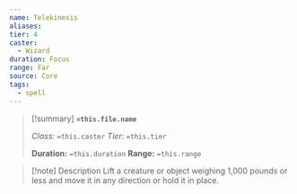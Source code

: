 ```yaml
---
name: Telekinesis
aliases: 
tier: 4
caster:
  - Wizard
duration: Focus
range: Far
source: Core
tags:
  - spell
---
```


> [!summary] **`=this.file.name`**
> 
> *Class:* `=this.caster`
> *Tier:* `=this.tier`
> 
> **Duration:** `=this.duration`
> **Range:** `=this.range`

>[!note] Description
> Lift a creature or object weighing 1,000 pounds or less and move it in any direction or hold it in place.